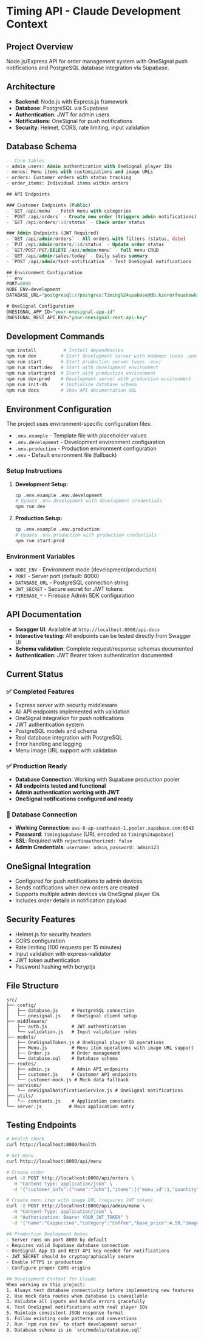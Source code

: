 # Timing API - Claude Development Context

## Project Overview

Node.js/Express API for order management system with OneSignal push notifications and PostgreSQL database integration via Supabase.

## Architecture

- **Backend**: Node.js with Express.js framework
- **Database**: PostgreSQL via Supabase
- **Authentication**: JWT for admin users
- **Notifications**: OneSignal for push notifications
- **Security**: Helmet, CORS, rate limiting, input validation

## Database Schema

````sql
-- Core tables
- admin_users: Admin authentication with OneSignal player IDs
- menus: Menu items with customizations and image URLs
- orders: Customer orders with status tracking
- order_items: Individual items within orders

## API Endpoints

### Customer Endpoints (Public)
- `GET /api/menu` - Fetch menu with categories
- `POST /api/orders` - Create new order (triggers admin notifications)
- `GET /api/orders/:id/status` - Check order status

### Admin Endpoints (JWT Required)
- `GET /api/admin/orders` - All orders with filters (status, date)
- `PUT /api/admin/orders/:id/status` - Update order status
- `GET/POST/PUT/DELETE /api/admin/menu` - Full menu CRUD
- `GET /api/admin/sales/today` - Daily sales summary
- `POST /api/admin/test-notification` - Test OneSignal notifications

## Environment Configuration
```env
PORT=8000
NODE_ENV=development
DATABASE_URL="postgresql://postgres:Timing%24upabase@db.kzerorfeuabowkimywnf.supabase.co:5432/postgres"

# OneSignal Configuration
ONESIGNAL_APP_ID="your-onesignal-app-id"
ONESIGNAL_REST_API_KEY="your-onesignal-rest-api-key"
````

## Development Commands

```bash
npm install          # Install dependencies
npm run dev         # Start development server with nodemon (uses .env.development)
npm run start       # Start production server (uses .env)
npm run start:dev   # Start with development environment
npm run start:prod  # Start with production environment
npm run dev:prod    # Development server with production environment
npm run init-db     # Initialize database schema
npm run docs        # Show API documentation URL
```

## Environment Configuration

The project uses environment-specific configuration files:

- `.env.example` - Template file with placeholder values
- `.env.development` - Development environment configuration
- `.env.production` - Production environment configuration
- `.env` - Default environment file (fallback)

### Setup Instructions

1. **Development Setup:**
   ```bash
   cp .env.example .env.development
   # Update .env.development with development credentials
   npm run dev
   ```

2. **Production Setup:**
   ```bash
   cp .env.example .env.production
   # Update .env.production with production credentials
   npm run start:prod
   ```

### Environment Variables

- `NODE_ENV` - Environment mode (development/production)
- `PORT` - Server port (default: 8000)
- `DATABASE_URL` - PostgreSQL connection string
- `JWT_SECRET` - Secure secret for JWT tokens
- `FIREBASE_*` - Firebase Admin SDK configuration

## API Documentation

- **Swagger UI**: Available at `http://localhost:8000/api-docs`
- **Interactive testing**: All endpoints can be tested directly from Swagger UI
- **Schema validation**: Complete request/response schemas documented
- **Authentication**: JWT Bearer token authentication documented

## Current Status

### ✅ Completed Features

- Express server with security middleware
- All API endpoints implemented with validation
- OneSignal integration for push notifications
- JWT authentication system
- PostgreSQL models and schema
- Real database integration with PostgreSQL
- Error handling and logging
- Menu image URL support with validation

### ✅ Production Ready

- **Database Connection**: Working with Supabase production pooler
- **All endpoints tested and functional**
- **Admin authentication working with JWT**
- **OneSignal notifications configured and ready**

### 🔧 Database Connection

- **Working Connection**: `aws-0-ap-southeast-1.pooler.supabase.com:6543`
- **Password**: `Timing$upabase` (URL encoded as `Timing%24upabase`)
- **SSL**: Required with `rejectUnauthorized: false`
- **Admin Credentials**: `username: admin`, `password: admin123`

## OneSignal Integration

- Configured for push notifications to admin devices
- Sends notifications when new orders are created
- Supports multiple admin devices via OneSignal player IDs
- Includes order details in notification payload

## Security Features

- Helmet.js for security headers
- CORS configuration
- Rate limiting (100 requests per 15 minutes)
- Input validation with express-validator
- JWT token authentication
- Password hashing with bcryptjs

## File Structure

```
src/
├── config/
│   ├── database.js     # PostgreSQL connection
│   └── onesignal.js    # OneSignal client setup
├── middleware/
│   ├── auth.js         # JWT authentication
│   └── validation.js   # Input validation rules
├── models/
│   ├── OneSignalToken.js # OneSignal player ID operations
│   ├── Menu.js         # Menu item operations with image URL support
│   ├── Order.js        # Order management
│   └── database.sql    # Database schema
├── routes/
│   ├── admin.js        # Admin API endpoints
│   ├── customer.js     # Customer API endpoints
│   └── customer-mock.js # Mock data fallback
├── services/
│   └── oneSignalNotificationService.js # OneSignal notifications
├── utils/
│   └── constants.js    # Application constants
└── server.js          # Main application entry
```

## Testing Endpoints

```bash
# Health check
curl http://localhost:8000/health

# Get menu
curl http://localhost:8000/api/menu

# Create order
curl -X POST http://localhost:8000/api/orders \
  -H "Content-Type: application/json" \
  -d '{"customer_info":{"name":"John"},"items":[{"menu_id":1,"quantity":1,"price":3.50}],"total":3.50}'

# Create menu item with image URL (requires JWT token)
curl -X POST http://localhost:8000/api/admin/menu \
  -H "Content-Type: application/json" \
  -H "Authorization: Bearer YOUR_JWT_TOKEN" \
  -d '{"name":"Cappuccino","category":"Coffee","base_price":4.50,"image_url":"https://example.com/cappuccino.jpg","customizations":{"sizes":["Small","Medium","Large"]},"active":true}'

## Production Deployment Notes
- Server runs on port 8000 by default
- Requires valid Supabase database connection
- OneSignal App ID and REST API key needed for notifications
- JWT_SECRET should be cryptographically secure
- Enable HTTPS in production
- Configure proper CORS origins

## Development Context for Claude
When working on this project:
1. Always test database connectivity before implementing new features
2. Use mock data routes when database is unavailable
3. Validate all inputs and handle errors gracefully
4. Test OneSignal notifications with real player IDs
5. Maintain consistent JSON response format
6. Follow existing code patterns and conventions
7. Run `npm run dev` to start development server
8. Database schema is in `src/models/database.sql`
```
